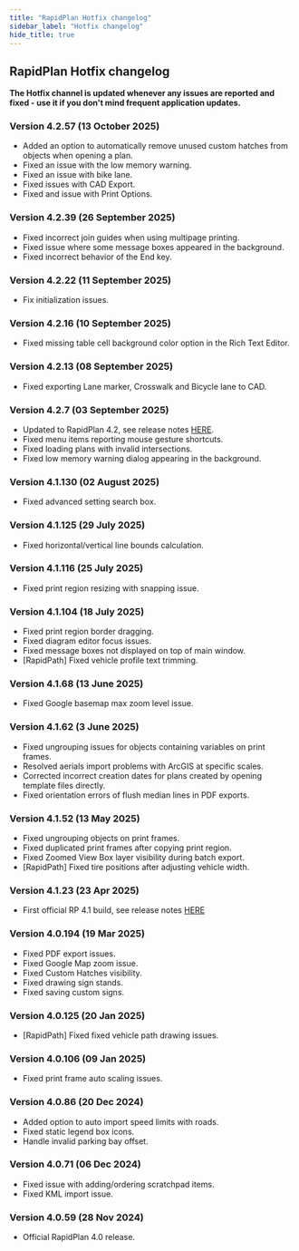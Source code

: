 ```yaml
---
title: "RapidPlan Hotfix changelog"
sidebar_label: "Hotfix changelog"
hide_title: true
---
```


## RapidPlan Hotfix changelog

**The Hotfix channel is updated whenever any issues are reported and fixed - use it if you don't mind frequent application updates.**

### Version 4.2.57 (13 October 2025)
* Added an option to automatically remove unused custom hatches from objects when opening a plan.
* Fixed an issue with the low memory warning.
* Fixed an issue with bike lane.
* Fixed issues with CAD Export.
* Fixed and issue with Print Options.

### Version 4.2.39 (26 September 2025)
* Fixed incorrect join guides when using multipage printing.
* Fixed issue where some message boxes appeared in the background.
* Fixed incorrect behavior of the End key.

### Version 4.2.22 (11 September 2025)
* Fix initialization issues.

### Version 4.2.16 (10 September 2025)
* Fixed missing table cell background color option in the Rich Text Editor.

### Version 4.2.13 (08 September 2025)
* Fixed exporting Lane marker, Crosswalk and Bicycle lane to CAD.

### Version 4.2.7 (03 September 2025)
* Updated to RapidPlan 4.2, see release notes [HERE](https://help.invarion.com/rapidplan/release-notes/official/).
* Fixed menu items reporting mouse gesture shortcuts.
* Fixed loading plans with invalid intersections.
* Fixed low memory warning dialog appearing in the background.

### Version 4.1.130 (02 August 2025)
* Fixed advanced setting search box.

### Version 4.1.125 (29 July 2025)
* Fixed horizontal/vertical line bounds calculation.

### Version 4.1.116 (25 July 2025)
* Fixed print region resizing with snapping issue.

### Version 4.1.104 (18 July 2025)
* Fixed print region border dragging.
* Fixed diagram editor focus issues.
* Fixed message boxes not displayed on top of main window.
* [RapidPath] Fixed vehicle profile text trimming.

### Version 4.1.68 (13 June 2025)
* Fixed Google basemap max zoom level issue.

### Version 4.1.62 (3 June 2025)
* Fixed ungrouping issues for objects containing variables on print frames.
* Resolved aerials import problems with ArcGIS at specific scales.
* Corrected incorrect creation dates for plans created by opening template files directly.
* Fixed orientation errors of flush median lines in PDF exports.

### Version 4.1.52 (13 May 2025)
* Fixed ungrouping objects on print frames.
* Fixed duplicated print frames after copying print region.
* Fixed Zoomed View Box layer visibility during batch export.
* [RapidPath] Fixed tire positions after adjusting vehicle width.

### Version 4.1.23 (23 Apr 2025)
* First official RP 4.1 build, see release notes [HERE](https://help.invarion.com/rapidplan/release-notes/official/)

### Version 4.0.194 (19 Mar 2025) 
* Fixed PDF export issues.
* Fixed Google Map zoom issue.
* Fixed Custom Hatches visibility.
* Fixed drawing sign stands.
* Fixed saving custom signs.

### Version 4.0.125 (20 Jan 2025) 
* [RapidPath] Fixed fixed vehicle path drawing issues.
 
### Version 4.0.106 (09 Jan 2025)
* Fixed print frame auto scaling issues.
 
### Version 4.0.86 (20 Dec 2024)
* Added option to auto import speed limits with roads.
* Fixed static legend box icons.
* Handle invalid parking bay offset.
 
### Version 4.0.71 (06 Dec 2024)
* Fixed issue with adding/ordering scratchpad items.
* Fixed KML import issue.
 
### Version 4.0.59 (28 Nov 2024)
* Official RapidPlan 4.0 release.










